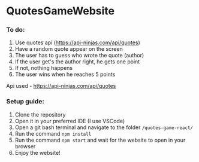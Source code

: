# QuotesGameWebsite

### To do:
1. Use quotes api (https://api-ninjas.com/api/quotes)
2. Have a random quote appear on the screen
3. The user has to guess who wrote the quote (author)
4. If the user get's the author right, he gets one point
5. If not, nothing happens
6. The user wins when he reaches 5 points

Api used - https://api-ninjas.com/api/quotes

### Setup guide:
1. Clone the repository
2. Open it in your preferred IDE (I use VSCode)
3. Open a git bash terminal and navigate to the folder `/quotes-game-react/`
4. Run the command `npm install`
5. Run the command `npm start` and wait for the website to open in your browser
6. Enjoy the website! 
